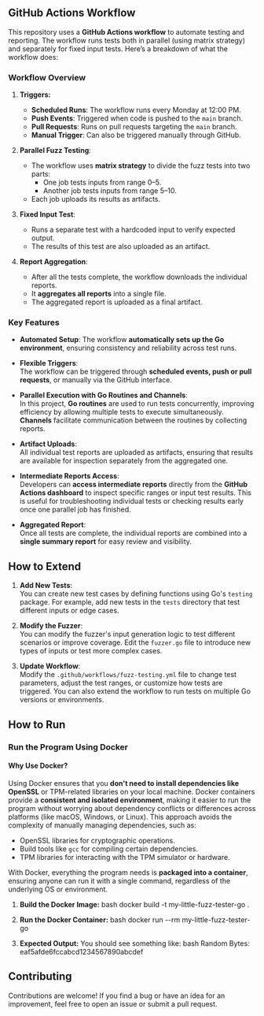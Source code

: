 ## **GitHub Actions Workflow**

This repository uses a **GitHub Actions workflow** to automate testing and reporting. The workflow runs tests both in parallel (using matrix strategy) and separately for fixed input tests. Here’s a breakdown of what the workflow does:

### **Workflow Overview**
1. **Triggers:**
   - **Scheduled Runs**: The workflow runs every Monday at 12:00 PM.
   - **Push Events**: Triggered when code is pushed to the `main` branch.
   - **Pull Requests**: Runs on pull requests targeting the `main` branch.
   - **Manual Trigger**: Can also be triggered manually through GitHub.

2. **Parallel Fuzz Testing**:
   - The workflow uses **matrix strategy** to divide the fuzz tests into two parts:
     - One job tests inputs from range 0–5.
     - Another job tests inputs from range 5–10.
   - Each job uploads its results as artifacts.

3. **Fixed Input Test**:
   - Runs a separate test with a hardcoded input to verify expected output.
   - The results of this test are also uploaded as an artifact.

4. **Report Aggregation**:
   - After all the tests complete, the workflow downloads the individual reports.
   - It **aggregates all reports** into a single file.
   - The aggregated report is uploaded as a final artifact.

### **Key Features**
- **Automated Setup**:
  The workflow **automatically sets up the Go environment**, ensuring consistency and reliability across test runs.
  
- **Flexible Triggers**:  
  The workflow can be triggered through **scheduled events, push or pull requests**, or manually via the GitHub interface.
  
- **Parallel Execution with Go Routines and Channels**:  
  In this project, **Go routines** are used to run tests concurrently, improving efficiency by allowing multiple tests to execute simultaneously. **Channels** facilitate communication between the routines by collecting reports.

- **Artifact Uploads**:  
  All individual test reports are uploaded as artifacts, ensuring that results are available for inspection separately from the aggregated one.

- **Intermediate Reports Access**:  
  Developers can **access intermediate reports** directly from the **GitHub Actions dashboard** to inspect specific ranges or input test results. This is useful for troubleshooting individual tests or checking results early once one parallel job has finished.

- **Aggregated Report**:  
  Once all tests are complete, the individual reports are combined into a **single summary report** for easy review and visibility.

## **How to Extend**
1. **Add New Tests**:  
   You can create new test cases by defining functions using Go's `testing` package. For example, add new tests in the `tests` directory that test different inputs or edge cases.

2. **Modify the Fuzzer**:  
   You can modify the fuzzer's input generation logic to test different scenarios or improve coverage. Edit the `fuzzer.go` file to introduce new types of inputs or test more complex cases.

3. **Update Workflow**:  
   Modify the `.github/workflows/fuzz-testing.yml` file to change test parameters, adjust the test ranges, or customize how tests are triggered. You can also extend the workflow to run tests on multiple Go versions or environments.

## **How to Run**

### **Run the Program Using Docker**

#### **Why Use Docker?**
Using Docker ensures that you **don't need to install dependencies like OpenSSL** or TPM-related libraries on your local machine. Docker containers provide a **consistent and isolated environment**, making it easier to run the program without worrying about dependency conflicts or differences across platforms (like macOS, Windows, or Linux). This approach avoids the complexity of manually managing dependencies, such as:
- OpenSSL libraries for cryptographic operations.
- Build tools like `gcc` for compiling certain dependencies.
- TPM libraries for interacting with the TPM simulator or hardware.

With Docker, everything the program needs is **packaged into a container**, ensuring anyone can run it with a single command, regardless of the underlying OS or environment.

1. **Build the Docker Image:**
   bash
   docker build -t my-little-fuzz-tester-go .

2. **Run the Docker Container:**
   bash
   docker run --rm my-little-fuzz-tester-go

3. **Expected Output:**
   You should see something like:
   bash
   Random Bytes: eaf5afde6fccabcd1234567890abcdef

## **Contributing**
Contributions are welcome! If you find a bug or have an idea for an improvement, feel free to open an issue or submit a pull request.

